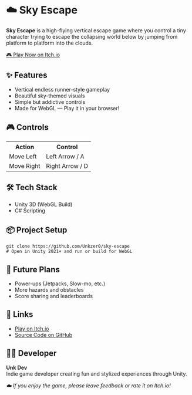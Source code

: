 <html>
<body>

  <h1>☁️ Sky Escape</h1>
  <p><strong>Sky Escape</strong> is a high-flying vertical escape game where you control a tiny character trying to escape the collapsing world below by jumping from platform to platform into the clouds.</p>

  <a href="https://unkzero0.itch.io/sky-escape" class="button" target="_blank">🎮 Play Now on Itch.io</a>

  <h2>✨ Features</h2>
  <ul>
    <li>Vertical endless runner-style gameplay</li>
    <li>Beautiful sky-themed visuals</li>
    <li>Simple but addictive controls</li>
    <li>Made for WebGL — Play it in your browser!</li>
  </ul>

  <h2>🎮 Controls</h2>
  <table>
    <tr>
      <th>Action</th>
      <th>Control</th>
    </tr>
    <tr>
      <td>Move Left</td>
      <td>Left Arrow / A</td>
    </tr>
    <tr>
      <td>Move Right</td>
      <td>Right Arrow / D</td>
    </tr>
  </table>

  <h2>🛠️ Tech Stack</h2>
  <ul>
    <li>Unity 3D (WebGL Build)</li>
    <li>C# Scripting</li>
  </ul>

  <h2>📦 Project Setup</h2>
  <pre><code>git clone https://github.com/Unkzer0/sky-escape
# Open in Unity 2021+ and run or build for WebGL
</code></pre>

  <h2>🧩 Future Plans</h2>
  <ul>
    <li>Power-ups (Jetpacks, Slow-mo, etc.)</li>
    <li>More hazards and obstacles</li>
    <li>Score sharing and leaderboards</li>
  </ul>

  <h2>🔗 Links</h2>
  <ul>
    <li><a href="https://unkzero0.itch.io/sky-escape" target="_blank">Play on Itch.io</a></li>
    <li><a href="https://github.com/Unkzer0/sky-escape" target="_blank">Source Code on GitHub</a></li>
  </ul>

  <h2>🧑‍💻 Developer</h2>
  <p><strong>Unk Dev</strong><br>
    Indie game developer creating fun and stylized experiences through Unity.
  </p>

  <p><em>☁️ If you enjoy the game, please leave feedback or rate it on Itch.io!</em></p>

</body>
</html>
